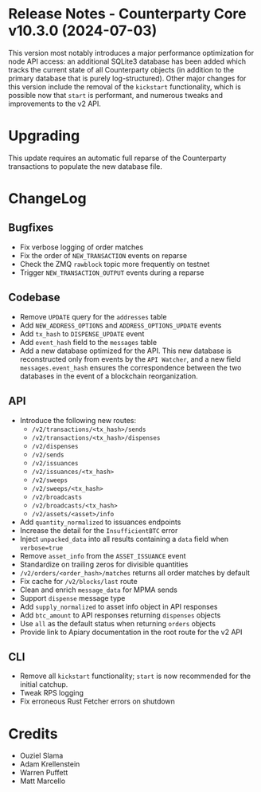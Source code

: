 # Release Notes - Counterparty Core v10.3.0 (2024-07-03)

This version most notably introduces a major performance optimization for node API access: an additional SQLite3 database has been added which tracks the current state of all Counterparty objects (in addition to the primary database that is purely log-structured). Other major changes for this version include the removal of the `kickstart` functionality, which is possible now that `start` is performant, and numerous tweaks and improvements to the v2 API.


# Upgrading

This update requires an automatic full reparse of the Counterparty transactions to populate the new database file.


# ChangeLog

## Bugfixes

* Fix verbose logging of order matches
* Fix the order of `NEW_TRANSACTION` events on reparse
* Check the ZMQ `rawblock` topic more frequently on testnet
* Trigger `NEW_TRANSACTION_OUTPUT` events during a reparse

## Codebase

* Remove `UPDATE` query for the `addresses` table
* Add `NEW_ADDRESS_OPTIONS` and `ADDRESS_OPTIONS_UPDATE` events
* Add `tx_hash` to `DISPENSE_UPDATE` event
* Add `event_hash` field to the `messages` table
* Add a new database optimized for the API. This new database is reconstructed only from events by the `API Watcher`, and a new field `messages.event_hash` ensures the correspondence between the two databases in the event of a blockchain reorganization. 

## API

* Introduce the following new routes:
    - `/v2/transactions/<tx_hash>/sends`
    - `/v2/transactions/<tx_hash>/dispenses`
    - `/v2/dispenses`
    - `/v2/sends`
    - `/v2/issuances`
    - `/v2/issuances/<tx_hash>`
    - `/v2/sweeps`
    - `/v2/sweeps/<tx_hash>`
    - `/v2/broadcasts`
    - `/v2/broadcasts/<tx_hash>`
    - `/v2/assets/<asset>/info`
* Add `quantity_normalized` to issuances endpoints
* Increase the detail for the `InsufficientBTC` error
* Inject `unpacked_data` into all results containing a `data` field when `verbose=true`
* Remove `asset_info` from the `ASSET_ISSUANCE` event
* Standardize on trailing zeros for divisible quantities
* `/v2/orders/<order_hash>/matches` returns all order matches by default
* Fix cache for `/v2/blocks/last` route
* Clean and enrich `message_data` for MPMA sends
* Support `dispense` message type
* Add `supply_normalized` to asset info object in API responses
* Add `btc_amount` to API responses returning `dispenses` objects
* Use `all` as the default status when returning `orders` objects
* Provide link to Apiary documentation in the root route  for the v2 API

## CLI

* Remove all `kickstart` functionality; `start` is now recommended for the initial catchup.
* Tweak RPS logging
* Fix erroneous Rust Fetcher errors on shutdown 


# Credits

* Ouziel Slama
* Adam Krellenstein
* Warren Puffett
* Matt Marcello
